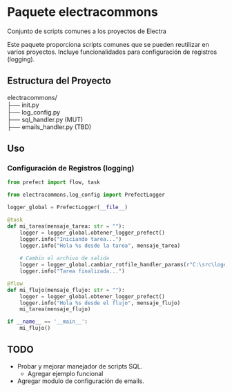 # Paquete electracommons
Conjunto de scripts comunes a los proyectos de Electra

Este paquete proporciona scripts comunes que se pueden reutilizar en varios proyectos. Incluye funcionalidades para configuración de registros (logging). 
<!-- y gestión de correos electrónicos. -->

## Estructura del Proyecto

electracommons/  
├── init.py  
├── log_config.py  
├── sql_handler.py (MUT)  
├── emails_handler.py (TBD)  

## Uso

### Configuración de Registros (logging)

```python
from prefect import flow, task

from electracommons.log_config import PrefectLogger

logger_global = PrefectLogger(__file__)

@task
def mi_tarea(mensaje_tarea: str = ""):
    logger = logger_global.obtener_logger_prefect()
    logger.info("Iniciando tarea...")
    logger.info("Hola %s desde la tarea", mensaje_tarea)
    
    # Cambio el archivo de salida
    logger = logger_global.cambiar_rotfile_handler_params(r"C:\src\logeo\logs\hola.log")
    logger.info("Tarea finalizada...")

@flow
def mi_flujo(mensaje_flujo: str = ""):
    logger = logger_global.obtener_logger_prefect()
    logger.info("Hola %s desde el flujo", mensaje_flujo)
    mi_tarea(mensaje_flujo)

if __name__ == '__main__':
    mi_flujo()
```

## TODO

* Probar y mejorar manejador de scripts SQL.
  * Agregar ejemplo funcional
* Agregar modulo de configuración de emails.

<!-- ### Configuración de Correos

```python
# Uso del módulo de gestión de correos electrónicos
from commonscripts import emails_manager

emails_manager.send_email(recipient='destinatario@example.com', subject='Asunto', body='Cuerpo del correo')
``` -->
